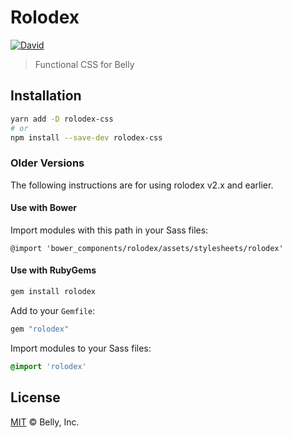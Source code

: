 # Rolodex

[![David](https://img.shields.io/david/dev/bellycard/rolodex.svg)]()

> Functional CSS for Belly

## Installation

```bash
yarn add -D rolodex-css
# or
npm install --save-dev rolodex-css
```

### Older Versions

The following instructions are for using rolodex v2.x and earlier.

#### Use with Bower

Import modules with this path in your Sass files:

```
@import 'bower_components/rolodex/assets/stylesheets/rolodex'
```

#### Use with RubyGems

```bash
gem install rolodex
```

Add to your `Gemfile`:

```ruby
gem "rolodex"
```

Import modules to your Sass files:

```sass
@import 'rolodex'
```

## License

[MIT](/license) &copy; Belly, Inc.
